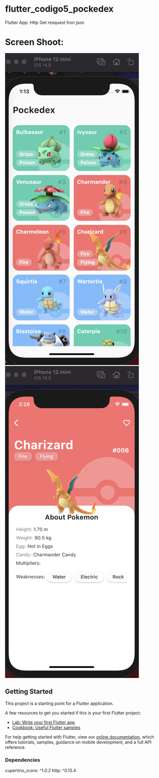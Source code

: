 # flutter_codigo5_pockedex

Flutter App: Http Get resquest fron json

# Screen Shoot:

![Screenshot-pokedex-homepage](/assets/images/Pokedex-homepage.png)
![Screenshot-pokedex-homepage](/assets/images/Pokedex-detailpage.png)

## Getting Started



This project is a starting point for a Flutter application.

A few resources to get you started if this is your first Flutter project:

- [Lab: Write your first Flutter app](https://flutter.dev/docs/get-started/codelab)
- [Cookbook: Useful Flutter samples](https://flutter.dev/docs/cookbook)

For help getting started with Flutter, view our
[online documentation](https://flutter.dev/docs), which offers tutorials,
samples, guidance on mobile development, and a full API reference.

### Dependencies

cupertino_icons: ^1.0.2
http: ^0.13.4
